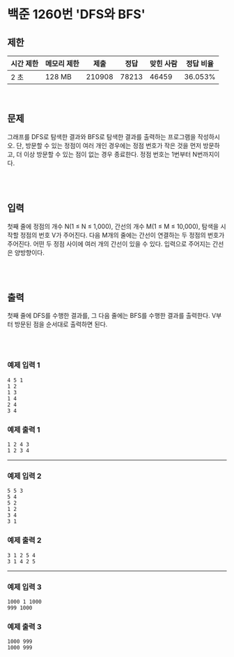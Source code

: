 # 백준 1260번 'DFS와 BFS'

## 제한
|시간 제한|메모리 제한|제출|정답|맞힌 사람|정답 비율|
|------|------|---|---|----|----|
|2 초|128 MB|210908|78213|46459|36.053%|

<br>

## 문제
그래프를 DFS로 탐색한 결과와 BFS로 탐색한 결과를 출력하는 프로그램을 작성하시오. 단, 방문할 수 있는 정점이 여러 개인 경우에는 정점 번호가 작은 것을 먼저 방문하고, 더 이상 방문할 수 있는 점이 없는 경우 종료한다. 정점 번호는 1번부터 N번까지이다.

<br><br>

## 입력
첫째 줄에 정점의 개수 N(1 ≤ N ≤ 1,000), 간선의 개수 M(1 ≤ M ≤ 10,000), 탐색을 시작할 정점의 번호 V가 주어진다. 다음 M개의 줄에는 간선이 연결하는 두 정점의 번호가 주어진다. 어떤 두 정점 사이에 여러 개의 간선이 있을 수 있다. 입력으로 주어지는 간선은 양방향이다.

<br><br>

## 출력
첫째 줄에 DFS를 수행한 결과를, 그 다음 줄에는 BFS를 수행한 결과를 출력한다. V부터 방문된 점을 순서대로 출력하면 된다.

<br><br>
### 예제 입력 1
```
4 5 1
1 2
1 3
1 4
2 4
3 4
```
### 예제 출력 1
```
1 2 4 3
1 2 3 4
```
<hr>

### 예제 입력 2
```
5 5 3
5 4
5 2
1 2
3 4
3 1
```
### 예제 출력 2
```
3 1 2 5 4
3 1 4 2 5
```
<hr>

### 예제 입력 3
```
1000 1 1000
999 1000
```
### 예제 출력 3
```
1000 999
1000 999
```